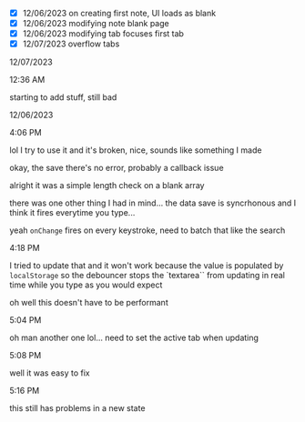 - [x] 12/06/2023 on creating first note, UI loads as blank
- [x] 12/06/2023 modifying note blank page
- [x] 12/06/2023 modifying tab focuses first tab
- [x] 12/07/2023 overflow tabs

12/07/2023

12:36 AM

starting to add stuff, still bad

12/06/2023

4:06 PM

lol I try to use it and it's broken, nice, sounds like something I made

okay, the save there's no error, probably a callback issue

alright it was a simple length check on a blank array

there was one other thing I had in mind... the data save is syncrhonous and I think it fires everytime you type...

yeah `onChange` fires on every keystroke, need to batch that like the search

4:18 PM

I tried to update that and it won't work because the value is populated by `localStorage` so the debouncer stops the `textarea`` from updating in real time while you type as you would expect

oh well this doesn't have to be performant

5:04 PM

oh man another one lol... need to set the active tab when updating

5:08 PM

well it was easy to fix

5:16 PM

this still has problems in a new state
